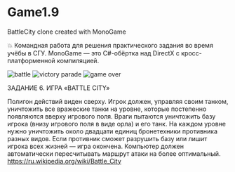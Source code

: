 # Game1.9
BattleCity clone created with MonoGame

💥 Командная работа для решения практического задания во время учёбы в СГУ.
MonoGame — это C#-обёртка над DirectX с кросс-платформенной компиляцией.

![battle](https://sun9-25.userapi.com/impf/c636521/v636521474/aee1/PQWNkiWC2hE.jpg?size=502x532&quality=96&sign=4bf294879690b64a2532f19b60c37732&type=album)
![victory parade](https://sun9-7.userapi.com/impf/c636521/v636521474/aee8/rd-32g9jzsI.jpg?size=502x532&quality=96&sign=c733f0c7cf73006a165de29af444a817&type=album)
![game over](https://sun9-18.userapi.com/impf/c636521/v636521474/aeef/QEAXrrIVmcw.jpg?size=466x316&quality=96&sign=769d33519475b9287570a007516499a1&type=album)

ЗАДАНИЕ 6. ИГРА «BATTLE CITY»

Полигон действий виден сверху. Игрок должен, управляя своим танком, уничтожить все вражеские танки на уровне, которые постепенно появляются вверху игрового поля. Враги пытаются уничтожить базу игрока (внизу игрового поля в виде орла) и его танк. На каждом уровне нужно уничтожить около двадцати единиц бронетехники противника разных видов. Если противник сможет разрушить базу или лишит игрока всех жизней — игра окончена. Компьютер должен автоматически пересчитывать маршрут атаки на более оптимальный.
https://ru.wikipedia.org/wiki/Battle_City
